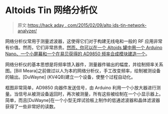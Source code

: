 # Altoids Tin 网络分析仪

> 原文:[https://hack aday . com/2015/02/09/alto ids-tin-network-analyzer/](https://hackaday.com/2015/02/09/altoids-tin-network-analyzer/)

网络分析仪常用于测量滤波器，这使得它们对于构建无线电和一般的 RF 应用非常有价值。然而，它们非常昂贵。[然而，你可以在一个 Altoids 罐中用一个 Arduino Nano、一个小屏幕和一个在易贝获得的 AD9850 频率合成模块建造一个](http://soldersmoke.blogspot.com/2015/02/duwaynes-scalar-network-analyzer-in.html)。

网络分析仪的基本思想是将频率馈入器件，测量器件输出的幅度，并绘制频率关系图。[Bill Meara]之前做过以人为本的网络分析仪，手工改变频率，绘制被测设备的输出。[DuWayne] (KV4QB)建立一个设备，使整个过程自动化。

框图非常简单，AD9850 向器件发送信号，由 Arduino 利用一个小放大器进行测量。当信号从被测设备返回时，再次被测量，所有这些被绘制在一个小显示器上。简单，而且[DuWayne]在一个小型无焊试验板上制作的低通滤波器和晶体滤波器获得了一些非常好的读数。